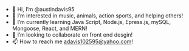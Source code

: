 - 👋 Hi, I’m @austindavis95
- 👀 I’m interested in music, animals, action sports, and helping others!
- 🌱 I’m currently learning Java Script, Node.js, Epress.js, mySQL, Mongoose, React, and MERN!
- 💞️ I’m looking to collaborate on front end desgin! 
- 📫 How to reach me adavis102595@yahoo.com!

<!---
austindavis95/austindavis95 is a ✨ special ✨ repository because its `README.md` (this file) appears on your GitHub profile.
You can click the Preview link to take a look at your changes.
--->
